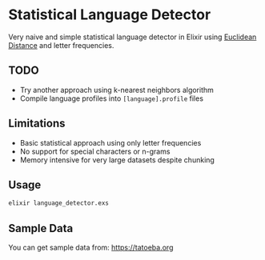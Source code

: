 # Statistical Language Detector

Very naive and simple statistical language detector in Elixir using [Euclidean Distance](https://en.wikipedia.org/wiki/Euclidean_distance) and letter frequencies.

## TODO

- Try another approach using k-nearest neighbors algorithm
- Compile language profiles into `[language].profile` files

## Limitations
- Basic statistical approach using only letter frequencies
- No support for special characters or n-grams
- Memory intensive for very large datasets despite chunking

## Usage

```bash
elixir language_detector.exs
```

## Sample Data
You can get sample data from: https://tatoeba.org
